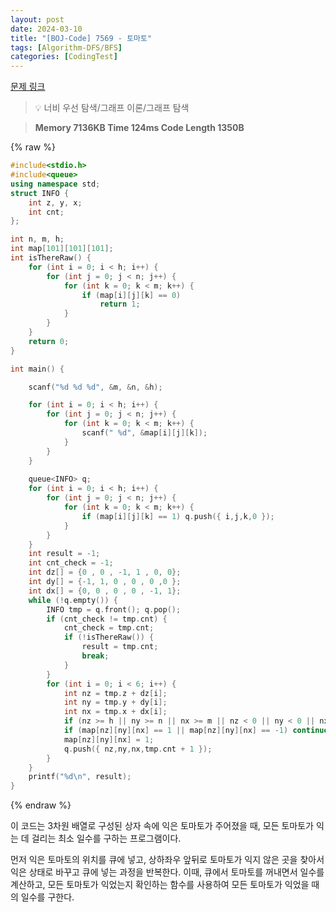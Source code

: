 ```yaml
---
layout: post
date: 2024-03-10
title: "[BOJ-Code] 7569 - 토마토"
tags: [Algorithm-DFS/BFS]
categories: [CodingTest]
---
```


[문제 링크](https://www.acmicpc.net/problem/7569)


> 💡 너비 우선 탐색/그래프 이론/그래프 탐색


> **Memory   7136KB                                   Time   124ms                               Code Length   1350B**



{% raw %}
```c++
#include<stdio.h>
#include<queue>
using namespace std;
struct INFO {
	int z, y, x;
	int cnt;
};

int n, m, h;
int map[101][101][101];
int isThereRaw() {
	for (int i = 0; i < h; i++) {
		for (int j = 0; j < n; j++) {
			for (int k = 0; k < m; k++) {
				if (map[i][j][k] == 0)
					return 1;
			}
		}
	}
	return 0;
}

int main() {

	scanf("%d %d %d", &m, &n, &h);

	for (int i = 0; i < h; i++) {
		for (int j = 0; j < n; j++) {
			for (int k = 0; k < m; k++) {
				scanf(" %d", &map[i][j][k]);
			}
		}
	}
	
	queue<INFO> q;
	for (int i = 0; i < h; i++) {
		for (int j = 0; j < n; j++) {
			for (int k = 0; k < m; k++) {
				if (map[i][j][k] == 1) q.push({ i,j,k,0 });
			}
		}
	}
	int result = -1;
	int cnt_check = -1;
	int dz[] = {0 , 0 , -1, 1 , 0, 0};
	int dy[] = {-1, 1, 0 , 0 , 0 ,0 };
	int dx[] = {0, 0 , 0 , 0 , -1, 1};
	while (!q.empty()) {
		INFO tmp = q.front(); q.pop();
		if (cnt_check != tmp.cnt) {
			cnt_check = tmp.cnt;
			if (!isThereRaw()) {
				result = tmp.cnt;
				break;
			}
		}
		for (int i = 0; i < 6; i++) {
			int nz = tmp.z + dz[i];
			int ny = tmp.y + dy[i];
			int nx = tmp.x + dx[i];
			if (nz >= h || ny >= n || nx >= m || nz < 0 || ny < 0 || nx < 0) continue;
			if (map[nz][ny][nx] == 1 || map[nz][ny][nx] == -1) continue;
			map[nz][ny][nx] = 1;
			q.push({ nz,ny,nx,tmp.cnt + 1 });
		}
	}
	printf("%d\n", result);
}
```
{% endraw %}



이 코드는 3차원 배열로 구성된 상자 속에 익은 토마토가 주어졌을 때, 모든 토마토가 익는 데 걸리는 최소 일수를 구하는 프로그램이다.

먼저 익은 토마토의 위치를 큐에 넣고, 상하좌우 앞뒤로 토마토가 익지 않은 곳을 찾아서 익은 상태로 바꾸고 큐에 넣는 과정을 반복한다. 이때, 큐에서 토마토를 꺼내면서 일수를 계산하고, 모든 토마토가 익었는지 확인하는 함수를 사용하여 모든 토마토가 익었을 때의 일수를 구한다.

